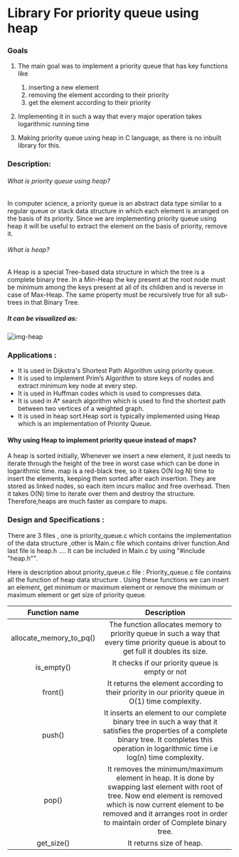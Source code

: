 # Library For priority queue using heap
### Goals 
1) The main goal was to implement a priority queue that has key functions like
      1) inserting a new element
      2) removing the element according to their priority 
      3) get the element according to their priority

2) Implementing it in such a way that every major operation takes logarithmic running time 
3) Making priority queue using heap in C language, as there is no inbuilt library for this. 

### Description:

###### What is priority queue using heap?

In computer science, a priority queue is an abstract data type similar to a regular queue or stack data structure in which each element is arranged on the basis of its priority.
Since we are implementing priority queue using heap it will be useful to extract the element on the basis of priority, remove it.<br>

###### What is heap?
A Heap is a special Tree-based data structure in which the tree is a complete binary tree.
In a Min-Heap the key present at the root node must be minimum among the keys present at all of its children and is reverse in case of Max-Heap. The same property must be recursively true for all sub-trees in that Binary Tree.



##### It can be visualized as: 

![img-heap](https://www.techiedelight.com/wp-content/uploads/2016/11/Min-Max-Heap.png)

### Applications :

- It is used in Dijkstra's Shortest Path Algorithm using priority queue.
- It is used to implement Prim’s Algorithm to store keys of nodes and extract minimum key node at every step.
- It is used in Huffman codes which is used to compresses data.
- It is used in A* search algorithm which is used to find the shortest path between two vertices of a weighted graph.
- It is used in heap sort.Heap sort is typically implemented using Heap which is an implementation of Priority Queue.

#### Why using Heap to implement priority queue instead of maps?

A heap is sorted initially, Whenever we insert a new element, it just needs to iterate through the height of the tree 
in worst case which can be done in logarithmic time.
map is a red-black tree, so it takes O(N log N) time to insert the elements, keeping them sorted after each insertion. They are stored as linked nodes, so each item incurs malloc and free overhead. Then it takes O(N) time to iterate over them and destroy the structure.
Therefore,heaps are much faster as compare to maps.


### Design and Specifications :

There are 3 files , one is priority_queue.c which contains the implementation of the data structure ,other is Main.c file which contains driver function.And last file is heap.h ....
It can be included in Main.c by using "#include "heap.h"".

Here is description about priority_queue.c file :
Priority_queue.c file contains all the function of heap data structure . Using these functions we can insert an element, get minimum or maximum element or remove the minimum or maximum element or get size of priority queue.

| Function name | Description |                                                  
| :---: | :---: |
| allocate_memory_to_pq() | The function allocates memory to priority queue in such a way that every time priority queue is about to get full it doubles its size.|
|is_empty()| It checks if our priority queue is empty or not|
|front()| It returns the element according to their priority in our priority queue in O(1) time complexity.|
|push()| It inserts an element to our complete binary tree in such a way that it satisfies the properties of a complete binary tree. It completes this operation in logarithmic time i.e log(n) time complexity.|
|pop()| It removes the minimum/maximum element in heap. It is done by swapping last element with root of tree. Now end element is removed which is now current element to be removed and it arranges root in order to maintain order of Complete binary tree.|
|get_size()| It returns size of heap.|
   





